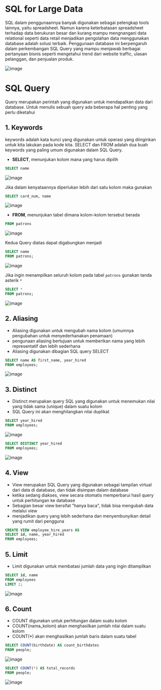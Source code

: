 # SQL for Large Data

SQL dalam penggunaannya banyak digunakan sebagai pelengkap tools lainnya, yaitu spreadsheet. Namun karena keterbatasan spreadsheet terhadap data berukuran besar dan kurang mampu mengnangani data relational seperti data retail menjadikan pengolahan data menggunakan database adalah solusi terbaik.
Penggunaan database ini berpengaruh dalam perkembangan SQL Query yang mampu menjawab berbagai pertanyaan bisnis seperti mengetahui trend dari website traffic, ulasan pelanggan, dan penjualan produk.

![image](https://github.com/akmalhsn/SQL/assets/149208628/9acd0b6e-dc5a-4e5e-a97e-cd2afc99a64e)

# SQL Query

Query merupakan perintah yang digunakan untuk mendapatkan data dari database. Untuk menulis sebuah query ada beberapa hal penting yang perlu diketahui

## 1. Keywords 

keywords adalah kata kunci yang digunakan untuk operasi yang diinginkan untuk kita lakukan pada kode kita. SELECT dan FROM adalah dua buah keywords yang paling umum digunakan dalam SQL Query.
- **SELECT**, menunjukan kolom mana yang harus dipilih
```SQL
SELECT name
```
![image](https://github.com/akmalhsn/SQL/assets/149208628/67606762-189e-4c46-bf15-6bc7d3a09ace)

Jika dalam kenyataannya diperlukan lebih dari satu kolom maka gunakan 

```SQL
SELECT card_num, name
```
![image](https://github.com/akmalhsn/SQL/assets/149208628/64615ef7-53bf-4858-9227-c99f8a32a3e5)




- **FROM**, menunjukan tabel dimana kolom-kolom tersebut berada
```SQL
FROM patrons
```

![image](https://github.com/akmalhsn/SQL/assets/149208628/b88ad326-305b-450c-a4e7-7eabc0bc2e8c)

Kedua Query diatas dapat digabungkan menjadi 

```SQL
SELECT name
FROM patrons;
```
![image](https://github.com/akmalhsn/SQL/assets/149208628/d2cdf367-eb80-47f5-bdd4-10e40df2b9ee)

Jika ingin menampilkan seluruh kolom pada tabel `patrons` gunakan tanda asterik `*`

```SQL
SELECT *
FROM patrons;
```
![image](https://github.com/akmalhsn/SQL/assets/149208628/ea67dfe7-e315-4e4b-a2b0-a48d0f186830)

## 2. Aliasing 

- Aliasing digunakan untuk mengubah nama kolom (umumnya pengubahan untuk menyederhanakan penamaan)
- pengunaan aliasing bertujuan untuk memberikan nama yang lebih representatif dan lebih sederhana
- Aliasing digunakan dibagian SQL query SELECT 


```SQL
SELECT name AS first_name, year_hired
FROM employees;
```
![image](https://github.com/akmalhsn/SQL/assets/149208628/e4792d06-3482-4f03-95b9-1f53b28517c6)

## 3. Distinct

- Distinct merupakan query SQL yang digunakan untuk menemukan nilai yang tidak sama (unique) dalam suatu kolom
- SQL Query ini akan menghilangkan nilai duplikat 

```SQL
SELECT year_hired
FROM employees;
```
![image](https://github.com/akmalhsn/SQL/assets/149208628/65d69458-4d2d-439d-adcc-e3087e17c2be)

```SQL
SELECT DISTINCT year_hired
FROM employees;
```
![image](https://github.com/akmalhsn/SQL/assets/149208628/4bcd8959-57f2-413f-a40d-1423f8d3038d)

## 4. View

- View merupakan SQL Query yang digunakan sebagai tampilan virtual dari data di database, dan tidak disimpan dalam database
- ketika sedang diakses, view secara otomatis memperbarui hasil query untuk perhitungan ke database
- Sebagian besar view bersifat "hanya baca", tidak bisa mengubah data melalui view
- menjadikan query yang lebih sederhana dan menyembunyikan detail yang rumit dari pengguna

```SQL
CREATE VIEW employee_hire_years AS
SELECT id, name, year_hired
FROM employees;
```

## 5. Limit

- Limit digunakan untuk membatasi jumlah data yang ingin ditampilkan

```SQL
SELECT id, name
FROM employees
LIMIT 2;
```
![image](https://github.com/akmalhsn/SQL/assets/149208628/091cdf15-8e01-44d8-9f48-cada7c270750)

## 6. Count

- COUNT digunakan untuk perhitungan dalam suatu kolom
- COUNT(nama_kolom) akan menghasilkan jumlah nilai dalam suatu kolom
- COUNT(*) akan menghasilkan jumlah baris dalam suatu tabel

```SQL
SELECT COUNT(birthdate) AS count_birthdates
FROM people;
```

![image](https://github.com/akmalhsn/SQL/assets/149208628/e5b2524b-59c6-4c3e-98e2-734da8bb9da5)

```SQL
SELECT COUNT(*) AS total_records
FROM people;
```
![image](https://github.com/akmalhsn/SQL/assets/149208628/904444bf-6b53-4cd1-9bef-65ea9fad448b)


